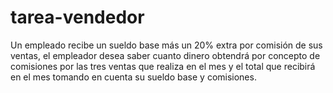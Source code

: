 # tarea-vendedor
Un empleado recibe un sueldo base más un 20% extra por comisión de sus ventas, el empleador desea saber cuanto dinero obtendrá por concepto de comisiones por las tres ventas que realiza en el mes y el total que recibirá en el mes tomando en cuenta su sueldo base y comisiones.
